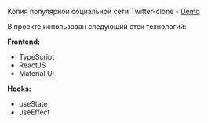 Копия популярной социальной сети Twitter-clone - [Demo](https://react-twitter-clone-gules.vercel.app/)

В проекте использован следующий стек технологий:

**Frontend:**

-   TypeScript
-   ReactJS
-   Material UI

**Hooks:**

-   useState
-   useEffect
